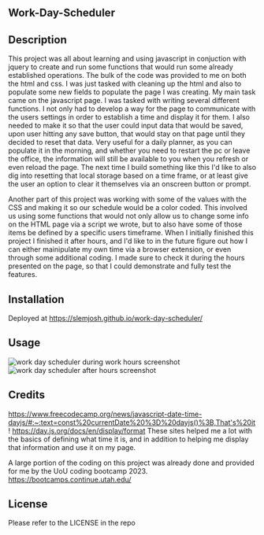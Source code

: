 ## Work-Day-Scheduler

## Description
This project was all about learning and using javascript in conjuction with jquery to create and run some functions that would run some already established operations.
The bulk of the code was provided to me on both the html and css.  I was just tasked with cleaning up the html and also to populate some new fields to populate the page I was creating. 
My main task came on the javascript page.  I was tasked with writing several different functions.  I not only had to develop a way for the page to communicate with the users settings in order
to establish a time and display it for them.  I also needed to make it so that the user could input data that would be saved, upon user hitting any save button, that would stay on that page until
they decided to reset that data.  Very useful for a daily planner, as you can populate it in the morning, and whether you need to restart the pc or leave the office, the information will still 
be available to you when you refresh or even reload the page. The next time I build something like this I'd like to also dig into resetting that local storage based on a time frame, or at least
give the user an option to clear it themselves via an onscreen button or prompt.

Another part of this project was working with some of the values with the CSS and making it so our schedule would be a color coded.  This involved us using some functions that would not only allow
us to change some info on the HTML page via a script we wrote, but to also have some of those items be defined by a specific users timeframe.  When I initially finished this project I finished it
after hours, and I'd like to in the future figure out how I can either mainipulate my own time via a browser extension, or even through some additional coding.  I made sure to check it during the hours
presented on the page, so that I could demonstrate and fully test the features.  

## Installation
Deployed at https://slemjosh.github.io/work-day-scheduler/

## Usage
![work day scheduler during work hours screenshot]()
![work day scheduler after hours screenshot](/work-day-scheduler/assets/afterhoursscreenshot.png)


## Credits
https://www.freecodecamp.org/news/javascript-date-time-dayjs/#:~:text=const%20currentDate%20%3D%20dayjs()%3B,That's%20it!
https://day.js.org/docs/en/display/format
These sites helped me a lot with the basics of defining what time it is, and in addition to helping me display that information and use it on my page.

A large portion of the coding on this project was already done and provided for me by the UoU coding bootcamp 2023.
https://bootcamps.continue.utah.edu/

## License

Please refer to the LICENSE in the repo


